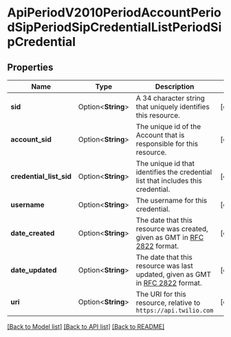 # ApiPeriodV2010PeriodAccountPeriodSipPeriodSipCredentialListPeriodSipCredential

## Properties

Name | Type | Description | Notes
------------ | ------------- | ------------- | -------------
**sid** | Option<**String**> | A 34 character string that uniquely identifies this resource. | [optional]
**account_sid** | Option<**String**> | The unique id of the Account that is responsible for this resource. | [optional]
**credential_list_sid** | Option<**String**> | The unique id that identifies the credential list that includes this credential. | [optional]
**username** | Option<**String**> | The username for this credential. | [optional]
**date_created** | Option<**String**> | The date that this resource was created, given as GMT in [RFC 2822](https://www.php.net/manual/en/class.datetime.php#datetime.constants.rfc2822) format. | [optional]
**date_updated** | Option<**String**> | The date that this resource was last updated, given as GMT in [RFC 2822](https://www.php.net/manual/en/class.datetime.php#datetime.constants.rfc2822) format. | [optional]
**uri** | Option<**String**> | The URI for this resource, relative to `https://api.twilio.com` | [optional]

[[Back to Model list]](../README.md#documentation-for-models) [[Back to API list]](../README.md#documentation-for-api-endpoints) [[Back to README]](../README.md)


